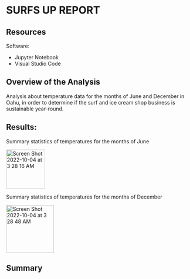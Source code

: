 # SURFS UP REPORT

## Resources
Software:
- Jupyter Notebook
- Visual Studio Code

## Overview of the Analysis
Analysis about temperature data for the months of June and December in Oahu, in order to determine if the surf and ice cream shop business is sustainable year-round.

## Results:
Summary statistics of temperatures for the months of June

<img width="106" alt="Screen Shot 2022-10-04 at 3 28 16 AM" src="https://user-images.githubusercontent.com/104872971/193789760-725400c3-80ea-443a-9fbf-cc06d7898f56.png">

Summary statistics of temperatures for the months of December

<img width="130" alt="Screen Shot 2022-10-04 at 3 28 48 AM" src="https://user-images.githubusercontent.com/104872971/193789789-375af8d3-e506-423d-bcf2-d59ada6d29bb.png">


## Summary
